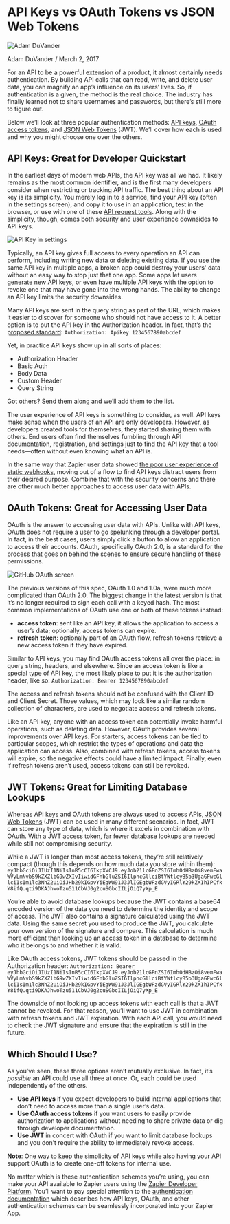 # API Keys vs OAuth Tokens vs JSON Web Tokens

![Adam DuVander](https://secure.gravatar.com/avatar/17b36d5d9b53b8707d6af52c1d2b9c64.jpg?s=75&amp;r=G)

Adam DuVander / March 2, 2017

For an API to be a powerful extension of a product, it almost certainly needs authentication. By building API calls that can read, write, and delete user data, you can magnify an app’s influence on its users’ lives. So, if authentication is a given, the method is the real choice. The industry has finally learned not to share usernames and passwords, but there’s still more to figure out.

Below we’ll look at three popular authentication methods: [API keys](https://zapier.com/engineering/apikey-oauth-jwt/#api), [OAuth access tokens](https://zapier.com/engineering/apikey-oauth-jwt/#oauth), and [JSON Web Tokens](https://zapier.com/engineering/apikey-oauth-jwt/#jwt) (JWT). We’ll cover how each is used and why you might choose one over the others.



## API Keys: Great for Developer Quickstart

In the earliest days of modern web APIs, the API key was all we had. It likely remains as the most common identifier, and is the first many developers consider when restricting or tracking API traffic. The best thing about an API key is its simplicity. You merely log in to a service, find your API key (often in the settings screen), and copy it to use in an application, test in the browser, or use with one of these [API request tools](https://zapier.com/engineering/api-request-tools/). Along with the simplicity, though, comes both security and user experience downsides to API keys.

![API Key in settings](https://cdn.zapier.com/storage/photos/d5ddaa27339e2746dd59bee91f5bb540.png)

Typically, an API key gives full access to every operation an API can perform, including writing new data or deleting existing data. If you use the same API key in multiple apps, a broken app could destroy your users' data without an easy way to stop just that one app. Some apps let users generate new API keys, or even have multiple API keys with the option to revoke one that may have gone into the wrong hands. The ability to change an API key limits the security downsides.

Many API keys are sent in the query string as part of the URL, which makes it easier to discover for someone who should not have access to it. A better option is to put the API key in the Authorization header. In fact, that’s the [proposed standard](https://tools.ietf.org/html/rfc7235):
`Authorization: Apikey 1234567890abcdef`

Yet, in practice API keys show up in all sorts of places:

- Authorization Header
- Basic Auth
- Body Data
- Custom Header
- Query String

Got others? Send them along and we’ll add them to the list.

The user experience of API keys is something to consider, as well. API keys make sense when the users of an API are only developers. However, as developers created tools for themselves, they started sharing them with others. End users often find themselves fumbling through API documentation, registration, and settings just to find the API key that a tool needs—often without even knowing what an API is.

In the same way that Zapier user data showed [the poor user experience of static webhooks](https://zapier.com/engineering/static-webhooks/), moving out of a flow to find API keys distract users from their desired purpose. Combine that with the security concerns and there are other much better approaches to access user data with APIs.



## OAuth Tokens: Great for Accessing User Data

OAuth is the answer to accessing user data with APIs. Unlike with API keys, OAuth does not require a user to go spelunking through a developer portal. In fact, in the best cases, users simply click a button to allow an application to access their accounts. OAuth, specifically OAuth 2.0, is a standard for the process that goes on behind the scenes to ensure secure handling of these permissions.

![GitHub OAuth screen](https://cdn.zapier.com/storage/photos/6e80e31bda4de1d0113942d40b4783a0.png)

The previous versions of this spec, OAuth 1.0 and 1.0a, were much more complicated than OAuth 2.0. The biggest change in the latest version is that it’s no longer required to sign each call with a keyed hash. The most common implementations of OAuth use one or both of these tokens instead:

- **access token**: sent like an API key, it allows the application to access a user’s data; optionally, access tokens can expire.
- **refresh token**: optionally part of an OAuth flow, refresh tokens retrieve a new access token if they have expired.

Similar to API keys, you may find OAuth access tokens all over the place: in query string, headers, and elsewhere. Since an access token is like a special type of API key, the most likely place to put it is the authorization header, like so:
`Authorization: Bearer 1234567890abcdef`

The access and refresh tokens should not be confused with the Client ID and Client Secret. Those values, which may look like a similar random collection of characters, are used to negotiate access and refresh tokens.

Like an API key, anyone with an access token can potentially invoke harmful operations, such as deleting data. However, OAuth provides several improvements over API keys. For starters, access tokens can be tied to particular scopes, which restrict the types of operations and data the application can access. Also, combined with refresh tokens, access tokens will expire, so the negative effects could have a limited impact. Finally, even if refresh tokens aren’t used, access tokens can still be revoked.



## JWT Tokens: Great for Limiting Database Lookups

Whereas API keys and OAuth tokens are always used to access APIs, [JSON Web Tokens](https://jwt.io/) (JWT) can be used in many different scenarios. In fact, JWT can store any type of data, which is where it excels in combination with OAuth. With a JWT access token, far fewer database lookups are needed while still not compromising security.

While a JWT is longer than most access tokens, they’re still relatively compact (though this depends on how much data you store within them):
`eyJhbGciOiJIUzI1NiIsInR5cCI6IkpXVCJ9.eyJob21lcGFnZSI6Imh0dHBzOi8vemFwaWVyLmNvbS9kZXZlbG9wZXIvIiwidGFnbGluZSI6IlphcGllciBtYWtlcyB5b3UgaGFwcGllciIsIm1lc3NhZ2UiOiJHb29kIGpvYiEgWW91J3JlIGEgbWFzdGVyIGRlY29kZXIhIPCfkY8ifQ.qti9DKAJhwoTzu511CbVJ0g2cuSGbcIILjOiQ7yXp_E`

You’re able to avoid database lookups because the JWT contains a base64 encoded version of the data you need to determine the identity and scope of access. The JWT also contains a signature calculated using the JWT data. Using the same secret you used to produce the JWT, you calculate your own version of the signature and compare. This calculation is much more efficient than looking up an access token in a database to determine who it belongs to and whether it is valid.

Like OAuth access tokens, JWT tokens should be passed in the Authorization header:
`Authorization: Bearer eyJhbGciOiJIUzI1NiIsInR5cCI6IkpXVCJ9.eyJob21lcGFnZSI6Imh0dHBzOi8vemFwaWVyLmNvbS9kZXZlbG9wZXIvIiwidGFnbGluZSI6IlphcGllciBtYWtlcyB5b3UgaGFwcGllciIsIm1lc3NhZ2UiOiJHb29kIGpvYiEgWW91J3JlIGEgbWFzdGVyIGRlY29kZXIhIPCfkY8ifQ.qti9DKAJhwoTzu511CbVJ0g2cuSGbcIILjOiQ7yXp_E`

The downside of not looking up access tokens with each call is that a JWT cannot be revoked. For that reason, you’ll want to use JWT in combination with refresh tokens and JWT expiration. With each API call, you would need to check the JWT signature and ensure that the expiration is still in the future.

## Which Should I Use?

As you’ve seen, these three options aren’t mutually exclusive. In fact, it’s *possible* an API could use all three at once. Or, each could be used independently of the others.

- **Use API keys** if you expect developers to build internal applications that don’t need to access more than a single user’s data.
- **Use OAuth access tokens** if you want users to easily provide authorization to applications without needing to share private data or dig through developer documentation.
- **Use JWT** in concert with OAuth if you want to limit database lookups and you don’t require the ability to immediately revoke access.

**Note**: One way to keep the simplicity of API keys while also having your API support OAuth is to create one-off tokens for internal use.

No matter which is these authentication schemes you’re using, you can make your API available to Zapier users using the [Zapier Developer Platform](https://zapier.com/platform). You’ll want to pay special attention to the [authentication documentation](https://zapier.com/platformdocumentation/v2/authentication/) which describes how API keys, OAuth, and other authentication schemes can be seamlessly incorporated into your Zapier App.